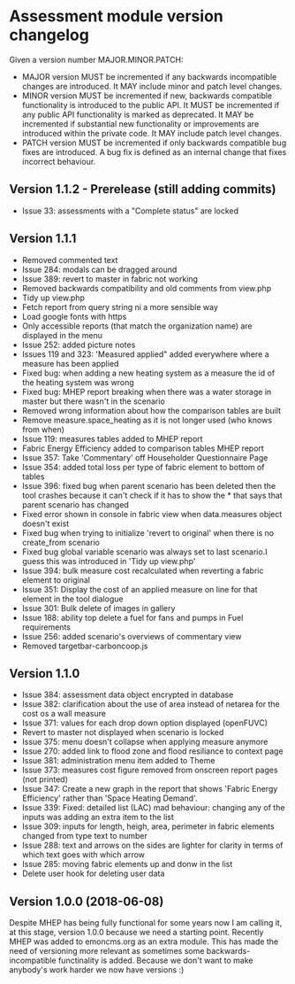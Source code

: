 # Assessment module version changelog
Given a version number MAJOR.MINOR.PATCH:

- MAJOR version MUST be incremented if any backwards incompatible changes are introduced. It MAY include minor and patch level changes. 
- MINOR version MUST be incremented if new, backwards compatible functionality is introduced to the public API. It MUST be incremented if any public API functionality is marked as deprecated. It MAY be incremented if substantial new functionality or improvements are introduced within the private code. It MAY include patch level changes.
- PATCH version MUST be incremented if only backwards compatible bug fixes are introduced. A bug fix is defined as an internal change that fixes incorrect behaviour.

## Version 1.1.2 - Prerelease (still adding commits)
 - Issue 33: assessments with a "Complete status" are locked

## Version 1.1.1 

 - Removed commented text
 - Issue 284: modals can be dragged around
 - Issue 389: revert to master in fabric not working
 - Removed backwards compatibility and old comments from view.php
 - Tidy up view.php
 - Fetch report from query string ni a more sensible way
 - Load google fonts with https
 - Only accessible reports (that match the organization name) are displayed in the menu
 - Issue 252: added picture notes
 - Issues 119 and 323: 'Measured applied" added everywhere where a measure has been applied
 - Fixed bug: when adding a new heating system as a measure the id of the heating system was wrong
 - Fixed bug: MHEP report breaking when there was a water storage in master but there wasn't in the scenario
 - Removed wrong information about how the comparison tables are built
 - Remove measure.space_heating as it is not longer used (who knows from when)
 - Issue 119: measures tables added to MHEP report
 - Fabric Energy Efficiency added to comparison tables MHEP report
 - Issue 357: Take 'Commentary' off Householder Questionnaire Page
 - Issue 354: added total loss per type of fabric element to bottom of tables
 - Issue 396: fixed bug when parent scenario has been deleted then the tool crashes because it can't check if it has to show the * that says that parent scenario has changed
 - Fixed error shown in console in fabric view when data.measures object doesn't exist
 - Fixed bug when trying to initialize 'revert to original' when there is no create_from scenario
 - Fixed bug global variable scenario was always set to last scenario.I guess this was introduced in 'Tidy up view.php'
 - Issue 394: bulk measure cost recalculated when reverting a fabric element to original
 - Issue 351: Display the cost of an applied measure on line for that element in the tool dialogue
 - Issue 301: Bulk delete of images in gallery
 - Issue 188: ability top delete a fuel for fans and pumps in Fuel requirements
 - Issue 256: added scenario's overviews of commentary view
 - Removed targetbar-carboncoop.js


## Version 1.1.0 

 - Issue 384: assessment data object encrypted in database
 - Issue 382: clarification about the use of area instead of netarea for the cost os a wall measure
 - Issue 371: values for each drop down option displayed (openFUVC)
 - Revert to master not displayed when scenario is locked
 - Issue 375: menu doesn't collapse when applying measure anymore
 - Issue 270: added link to flood zone and flood resiliance to context page
 - Issue  381: administration menu item added to Theme
 - Issue 373: measures cost figure removed from onscreen report pages (not printed)
 - Issue 347: Create a new graph in the report that shows 'Fabric Energy Efficiency' rather than 'Space Heating Demand'.
 - Issue 339: Fixed: detailed list (LAC) mad behaviour: changing any of the inputs was adding an extra item to the list
 - Issue 309: inputs for length, heigh, area, perimeter in fabric elements changed from type text to number
 - Issue 288: text and arrows on the sides are lighter for clarity in terms of which text goes with which arrow
 - Issue 285: moving fabric elements up and donw in the list
 - Delete user hook for deleting user data

## Version 1.0.0 (2018-06-08)
Despite MHEP has being fully functional for some years now I am calling it, at this stage, version 1.0.0 because we need a starting point.
Recently MHEP was added to emoncms.org as an extra module. This has made the need of versioning more relevant as sometimes some backwards-incompatible functinality is added. Because we don't want to make anybody's work harder we now have versions :)